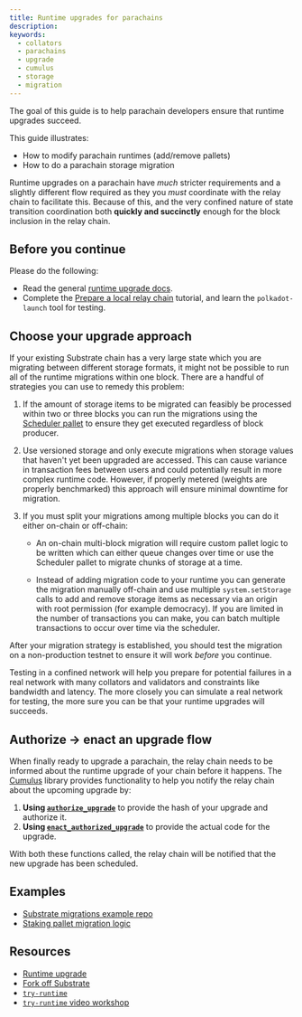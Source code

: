```yaml
---
title: Runtime upgrades for parachains
description:
keywords:
  - collators
  - parachains
  - upgrade
  - cumulus
  - storage
  - migration
---
```


The goal of this guide is to help parachain developers ensure that runtime upgrades succeed.

This guide illustrates:

- How to modify parachain runtimes (add/remove pallets)
- How to do a parachain storage migration

Runtime upgrades on a parachain have _much_ stricter requirements and a slightly different flow required as they you _must_ coordinate with the relay chain to facilitate this.
Because of this, and the very confined nature of state transition coordination both **quickly and succinctly** enough for the block inclusion in the relay chain.

## Before you continue

Please do the following:

- Read the general [runtime upgrade docs](/build/upgrade).
- Complete the [Prepare a local relay chain](/tutorials/connect-relay-and-parachains/prepare-a-local-relay-chain) tutorial, and learn the `polkadot-launch` tool for testing.

## Choose your upgrade approach

If your existing Substrate chain has a very large state which you are migrating between different storage formats, it might not be possible to run all of the runtime migrations within one block.
There are a handful of strategies you can use to remedy this problem:

1. If the amount of storage items to be migrated can feasibly be processed within two or three blocks you can run the migrations using the [Scheduler pallet](https://github.com/paritytech/substrate/tree/master/frame/scheduler) to ensure they get executed regardless of block producer.

1. Use versioned storage and only execute migrations when storage values that haven't yet been upgraded are accessed.
   This can cause variance in transaction fees between users and could potentially result in more complex runtime code.
   However, if properly metered (weights are properly benchmarked) this approach will ensure minimal downtime for migration.

1. If you must split your migrations among multiple blocks you can do it either on-chain or off-chain:

   - An on-chain multi-block migration will require custom pallet logic to be written which can either queue changes over time or use the Scheduler pallet to migrate chunks of storage at a time.

   - Instead of adding migration code to your runtime you can generate the migration manually off-chain and use multiple `system.setStorage` calls to add and remove storage items as necessary via an origin with root permission (for example democracy).
     If you are limited in the number of transactions you can make, you can batch multiple transactions to occur over time via the scheduler.

After your migration strategy is established, you should test the migration on a non-production testnet to ensure it will work _before_ you continue.

Testing in a confined network will help you prepare for potential failures in a real network with many collators and validators and constraints like bandwidth and latency.
The more closely you can simulate a real network for testing, the more sure you can be that your runtime upgrades will succeeds.

## Authorize -> enact an upgrade flow

When finally ready to upgrade a parachain, the relay chain needs to be informed about the runtime upgrade of your chain before it happens.
The [Cumulus](https://github.com/paritytech/cumulus#cumulus-cloud) library provides functionality to help you notify the relay chain about the upcoming upgrade by:

1. **Using [`authorize_upgrade`](https://paritytech.github.io/cumulus/cumulus_pallet_parachain_system/pallet/struct.Pallet.html#method.authorize_upgrade)** to provide the hash of your upgrade and authorize it.
1. **Using [`enact_authorized_upgrade`](https://paritytech.github.io/cumulus/cumulus_pallet_parachain_system/pallet/struct.Pallet.html#method.enact_authorized_upgrade)** to provide the actual code for the upgrade.

With both these functions called, the relay chain will be notified that the new upgrade has been scheduled.

## Examples

- [Substrate migrations example repo](https://github.com/apopiak/substrate-migrations)
- [Staking pallet migration logic](https://github.com/paritytech/substrate/blob/6be513d663836c5c5b8a436f5712402a1c5365a3/frame/staking/src/lib.rs#L757)

## Resources

- [Runtime upgrade](/build/upgrade)
- [Fork off Substrate](https://github.com/maxsam4/fork-off-substrate)
- [`try-runtime`](/reference/command-line-tools/try-runtime)
- [`try-runtime` video workshop](https://www.crowdcast.io/e/substrate-seminar/41)
